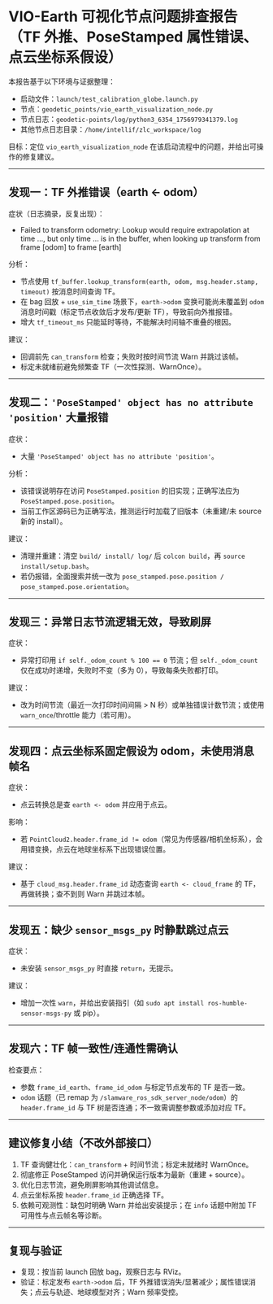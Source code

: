 # VIO-Earth 可视化节点问题排查报告（TF 外推、PoseStamped 属性错误、点云坐标系假设）

本报告基于以下环境与证据整理：
- 启动文件：`launch/test_calibration_globe.launch.py`
- 节点：`geodetic_points/vio_earth_visualization_node.py`
- 节点日志：`geodetic-points/log/python3_6354_1756979341379.log`
- 其他节点日志目录：`/home/intellif/zlc_workspace/log`

目标：定位 `vio_earth_visualization_node` 在该启动流程中的问题，并给出可操作的修复建议。

---

## 发现一：TF 外推错误（earth <- odom）

症状（日志摘录，反复出现）：
- Failed to transform odometry: Lookup would require extrapolation at time ..., but only time ... is in the buffer, when looking up transform from frame [odom] to frame [earth]

分析：
- 节点使用 `tf_buffer.lookup_transform(earth, odom, msg.header.stamp, timeout)` 按消息时间查询 TF。
- 在 bag 回放 + `use_sim_time` 场景下，`earth->odom` 变换可能尚未覆盖到 `odom` 消息时间戳（标定节点收敛后才发布/更新 TF），导致前向外推报错。
- 增大 `tf_timeout_ms` 只能延时等待，不能解决时间轴不重叠的根因。

建议：
- 回调前先 `can_transform` 检查；失败时按时间节流 Warn 并跳过该帧。
- 标定未就绪前避免频繁查 TF（一次性探测、WarnOnce）。

---

## 发现二：`'PoseStamped' object has no attribute 'position'` 大量报错

症状：
- 大量 `'PoseStamped' object has no attribute 'position'`。

分析：
- 该错误说明存在访问 `PoseStamped.position` 的旧实现；正确写法应为 `PoseStamped.pose.position`。
- 当前工作区源码已为正确写法，推测运行时加载了旧版本（未重建/未 source 新的 install）。

建议：
- 清理并重建：清空 `build/ install/ log/` 后 `colcon build`，再 `source install/setup.bash`。
- 若仍报错，全面搜索并统一改为 `pose_stamped.pose.position / pose_stamped.pose.orientation`。

---

## 发现三：异常日志节流逻辑无效，导致刷屏

症状：
- 异常打印用 `if self._odom_count % 100 == 0` 节流；但 `self._odom_count` 仅在成功时递增，失败时不变（多为 0），导致每条失败都打印。

建议：
- 改为时间节流（最近一次打印时间间隔 > N 秒）或单独错误计数节流；或使用 `warn_once`/throttle 能力（若可用）。

---

## 发现四：点云坐标系固定假设为 odom，未使用消息帧名

症状：
- 点云转换总是查 `earth <- odom` 并应用于点云。

影响：
- 若 `PointCloud2.header.frame_id != odom`（常见为传感器/相机坐标系），会用错变换，点云在地球坐标系下出现错误位置。

建议：
- 基于 `cloud_msg.header.frame_id` 动态查询 `earth <- cloud_frame` 的 TF，再做转换；查不到则 Warn 并跳过本帧。

---

## 发现五：缺少 `sensor_msgs_py` 时静默跳过点云

症状：
- 未安装 `sensor_msgs_py` 时直接 `return`，无提示。

建议：
- 增加一次性 `warn`，并给出安装指引（如 `sudo apt install ros-humble-sensor-msgs-py` 或 pip）。

---

## 发现六：TF 帧一致性/连通性需确认

检查要点：
- 参数 `frame_id_earth`、`frame_id_odom` 与标定节点发布的 TF 是否一致。
- `odom` 话题（已 remap 为 `/slamware_ros_sdk_server_node/odom`）的 `header.frame_id` 与 TF 树是否连通；不一致需调整参数或添加对应 TF。

---

## 建议修复小结（不改外部接口）

1) TF 查询健壮化：`can_transform` + 时间节流；标定未就绪时 WarnOnce。
2) 彻底修正 PoseStamped 访问并确保运行版本为最新（重建 + source）。
3) 优化日志节流，避免刷屏影响其他调试信息。
4) 点云坐标系按 `header.frame_id` 正确选择 TF。
5) 依赖可观测性：缺包时明确 Warn 并给出安装提示；在 `info` 话题中附加 TF 可用性与点云帧名等诊断。

---

## 复现与验证

- 复现：按当前 launch 回放 bag，观察日志与 RViz。
- 验证：标定发布 `earth->odom` 后，TF 外推错误消失/显著减少；属性错误消失；点云与轨迹、地球模型对齐；Warn 频率受控。
